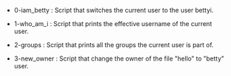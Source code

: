 - 0-iam_betty : Script that switches the current user to the user bettyi.

- 1-who_am_i : Script that prints the effective username of the current user.

- 2-groups : Script that prints all the groups the current user is part of.

- 3-new_owner : Script that change the owner of the file "hello" to "betty" user.
